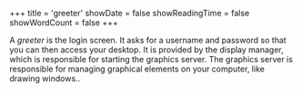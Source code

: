+++
title = 'greeter'
showDate = false
showReadingTime = false
showWordCount = false
+++

A _greeter_ is the login screen. It asks for a username and password so that you can then access your desktop. It is provided by the display manager, which is responsible for starting the graphics server. The graphics server is responsible for managing graphical elements on your computer, like drawing windows..